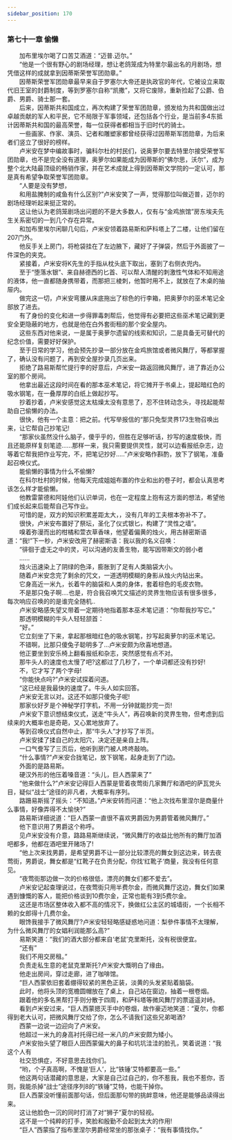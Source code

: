 ```yaml
---
sidebar_position: 170
---
```

### 第七十一章 偷懒  


　　加布里埃尔喝了口苦艾酒道：“迈普.迈尔。”  
　　“他是一个很有野心的剧场经理，想让老鸽笼成为特里尔最出名的月剧场，想凭借这样的成就拿到因蒂斯荣誉军团勋章。”  
　　因蒂斯荣誉军团勋章最早来自于罗塞尔大帝还是执政官的年代，它被设立来取代旧王室的封爵制度，等到罗塞尔自称“凯撒”，又将它废除，重新捡起了公爵、伯爵、男爵、骑士那一套。  
　　后来，因蒂斯共和国成立，再次构建了荣誉军团勋章，颁发给为共和国做出过卓越贡献的军人和平民，它不局限于军事领域，还包括各个行业，是当前多4东抵计因蒂斯共和国的最高荣誉，每一位获得者都相当于旧时代的骑士。  
　　一些画家、作家、演员、记者和雕塑家都曾经获得过因蒂斯军团勋章，为后来者们竖立了很好的榜样。  
　　卢米安在梦中编故事时，骗科尔杜的村民们，说奥萝尔要去特里尔接受荣誉军团勋章，也不是完全没有道理，奥萝尔如果能成为因蒂斯的“佛尔思，沃尔”，成为整个北大陆最顶级的畅销作家，并在艺术成就上得到因蒂斯文学院的一定认可，那是真有希望争取荣誉军团勋章。  
　　“人要是没有梦想，  
　　和用盐腌制的咸鱼有什么区别?”卢米安笑了一声，觉得那位叫做迈普，迈尔的剧场经理听起来挺正常的。  
　　这让他认为老鸽笼剧场出问题的不是大多数人，仅有与“金鸡旅馆”房东埃夫先生关系密切的一到几个存在异常。  
　　和加布里埃尔闲聊几句后，卢米安领着路易斯和萨科塔上了二楼，让他们留在207门外。  
　　他反手关上房门，将枪袋挂在了左边腋下，藏好了子弹袋，然后于外面披了一件深色的夹克。  
　　紧接着，卢米安将K先生的手指从枕头底下取出，塞到了右侧衣兜内。  
　　至于“堕落水银”、来自赫德西的匕首、可以帮人清醒的刺激性气体和不知用途的液体，他一直都随身携带着，而那把三棱刺，他暂时用不上，就放在了木桌的抽屉内。  
　　做完这一切，卢米安弯腰从床底拖出了棕色的行李箱，把奥萝尔的巫术笔记全部放了进去。  
　　有了身份的变化和进一步得罪毒刺帮后，他觉得有必要把这些巫术笔记藏到更安全更隐蔽的地方，也就是他在白外套街租的那个安全屋内。  
　　这些东西对他来说，一是属于奥萝尔遗留的线索和知识，二是具备无可替代的纪念价值，需要好好保护。  
　　至于日常的学习，他会预先抄录一部分放在金鸡旅馆或者微风舞厅，等都掌握了，确认没有问题了，再到安全屋抄录几页出来。  
　　拒绝了路易斯帮忙提行李的好意后，卢米安一路返回微风舞厅，进了靠近办公室的那个房间。  
　　他拿出最近这段时间在看的那本巫术笔记，将它摊开于书桌上，提起暗红色的吸水钢笔，在一叠厚厚的白纸上做起抄写。  
　　抄着抄着，卢米安感觉这太枯燥太没有意思了，忍不住转动念头，寻找起能帮助自己偷懒的办法。  
　　很快，他有一个主意：把之前。代写举报信的“那只免型灵界173生物召唤出来，让它帮自己抄笔记!  
　　“那家伙虽然没什么脑子，傻乎乎的，但胜在足够听话，抄写的速度极快，而且还能原样复刻笔迹......那样一来，我只需要提供灵性，就可以边看报纸杂志，边等着它帮我把作业写完，不，把笔记抄好.....”卢米安略作斟酌，放下了钢笔，准备起召唤仪式。  
　　能偷懒的事情为什么不偷懒?  
　　在科尔杜村的时候，他每天完成姐姐布置的作业和出的卷子时，都会认真思考该怎么样才能偷懒。  
　　他教雷蒙德和阿娃他们认识单词，也在一定程度上抱有这方面的想法，希望他们成长起来后能帮自己写作业。  
　　可惜的是，双方的知识积累差距太大，，没有几年的工夫根本弥补不了。  
　　很快，卢米安布置好了祭坛，圣化了仪式银匕，构建了“灵性之墙”。  
　　嗅着弥漫而出的柑橘和萱衣草香味，他望着偏黄的烛火，用古赫密斯语道：“我!”下一秒，卢米安改用了赫密斯语：我以我的名义召唤：  
　　“徘徊于虚无之中的灵，可以沟通的友善生物，能写因带斯文的弱小者  
　　……  
　　烛火迅速染上了阴绿的色泽，膨胀到了足有人类脑袋大小。  
　　随着卢米安念完了剩余的咒文，一道透明模糊的身影从烛火内钻出来。  
　　它身高近一米九，长着牛的脑袋和人类的身体，套着棕色的毛皮衣物。  
　　不是那只兔子啊....也是，符合我召唤咒文描述的灵界生物应该有很多很多，每次响应召唤的的是谁完全随机..  
　　卢米安略感失望又带着一定期待地指着那本巫术笔记道：“你帮我抄写它。”  
　　那透明模糊的牛头人轻轻颔首：  
　　“好。”  
　　它立刻坐了下来，拿起那根暗红色的吸水钢笔，抄写起奥萝尔的巫术笔记。  
　　不错啊，比那只傻兔子聪明多了...卢米安颇为欣喜地想道。  
　　他正要坐到安乐椅上翻看报纸和杂志，突然感觉有点不对。  
　　那牛头人的速度也太慢了吧?这都过了几秒了，一个单词都还没有抄好!  
　　不，它才写了两个字母!  
　　“你能快点吗?”卢米安试探着问道。  
　　“这已经是我最快的速度了。牛头人如实回答。  
　　卢米安无言以对。这还不如那只傻免子呢!  
　　那家伙好歹是个神秘学打字机，不用一分钟就能抄完一页!  
　　卢米安下意识想结束仪式，送走“牛头人”，再召唤新的灵界生物，但考虑到后续来的大概率也是奇葩，又心累地放弃了。  
　　等到召唤仪式自然中止，那“牛头人”才抄写了半页。  
　　卢米安揉了揉自己的太阳穴，决定还是亲自上阵。  
　　一口气誊写了三页后，他听到房门被人咚咚敲响。  
　　“什么事情?”卢米安合拢笔记，放下钢笔，起身走到了门边。  
　　外面的是路易斯。  
　　硬汉外形的他压着嗓音道：“头儿，巨人西蒙来了”  
　　“他来做什么?”卢米安记得巨人西蒙是管着夜莺街几家舞厅和酒吧的萨瓦党头目，疑似“战士”途径的非凡者，大概率有序列。  
　　路跚易斯摇了摇头：“不知道。”卢米安转而问道：“他上次找布里涅尔是商量什么事情，好像弄得不太愉快?”  
　　路易斯详细说道：“巨人西蒙一直很不喜欢男爵因为男爵管着微风舞厅。”  
　　他下意识用了男爵这个称呼。  
　　见卢米安没有介意，路路易斯继续说，“微风舞厅的收益比他所有的舞厅加酒吧都多，他都在酒吧里开赌场了!  
　　“他上次来找男爵，是希望男爵不让一部分比较漂亮的舞女到这边来，转去夜莺街，男爵说，舞女都是“红靴子在负责分配，你找‘红靴子‘商量，我没有任何意见。  
　　“夜莺街那边做一次的价格很低，漂亮的舞女们都不爱去”。  
　　卢米安记起查理说过，在夜莺街只用半费尔金，而微风舞厅这边，舞女们如果遇到慷慨的客人，能把价格谈到10费尔金，正常也能有3到5费尔金。  
　　这还是市场区整体收入都不高的情况下，换做红公主区的城墙街，一个长相不赖的女郎得十几费尔金。  
　　眼馋我接手了微风舞厅?卢米安轻轻略感疑惑地问道：梨參件事情不太理解，为什么微风舞厅的女娼利润能那么高?”  
　　易斯笑道：“我们的酒大部分都来自‘老鼠’克里斯托，没有税很便宜。  
　　“还有”  
　　我们不用交房租。”  
　　负责走私生意的老鼠克里斯托?卢米安大慨明白了缘由。  
　　他走出房间，穿过走廊，进了咖啡馆。  
　　“巨人西蒙依旧套着绷得较紧的黑色正装，淡黄的头发紧贴着脑袋。  
　　此时，他将头顶的宽檐圆帽放在了桌上，自己站在窗边，抽着一根卷烟。  
　　跟着他的多名黑帮打手则分散于四周，和萨科塔等微风舞厅的票遥遥对峙。  
　　看到卢米安过来，“巨人西蒙摁灭手中的卷烟，故作豪迈地笑道：“夏尔，你都得到老大认可，把微风舞厅交给了你，怎么不请我们这些兄弟喝酒?  
　　西蒙一边说一边迎向了卢米安。  
　　他超过一米九的身高衬托得已经一米八的卢米安颇为矮小。  
　　卢米安抬头望了眼巨人田西蒙偏大的鼻子和坑坑洼洼的脸孔，笑着说道：“我这个人有  
　　社交恐惧症，不好意思去找你们。  
　　“哟，个子真高啊，不愧是‘巨人’，比“铁锤’艾特都要高一些。”  
　　他这两句话潜藏的意思是，大家是自己过自己的，你不惹我，我也不惹你，否则，我能杀掉“战士”途径序列8的“铁锤”艾特，也能干掉你。  
　　巨人西蒙没听懂前面那句话，但后面那句带的挑衅意味，他还是能够品读得出来。  
　　这让他脸色一沉的同时打消了对“狮子”夏尔的轻视。  
　　这不是一个纯粹的打手，笑脸和殷勤不会起到太大的作用!  
　　“巨人”西蒙指了指布里涅尔男爵经常坐的那张桌子：“我有事情找你。”  
